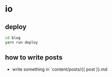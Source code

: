 # io

## deploy

```sh
cd blog
yarn run deploy
```

## how to write posts

- write something in `content/posts/{{ post }}.md
